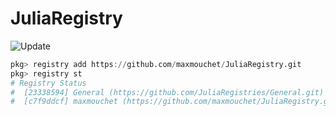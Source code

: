 # JuliaRegistry
![Update](https://github.com/maxmouchet/JuliaRegistry/workflows/Update/badge.svg)

```julia
pkg> registry add https://github.com/maxmouchet/JuliaRegistry.git
pkg> registry st
# Registry Status 
#  [23338594] General (https://github.com/JuliaRegistries/General.git)
#  [c7f9ddcf] maxmouchet (https://github.com/maxmouchet/JuliaRegistry.git)
```
